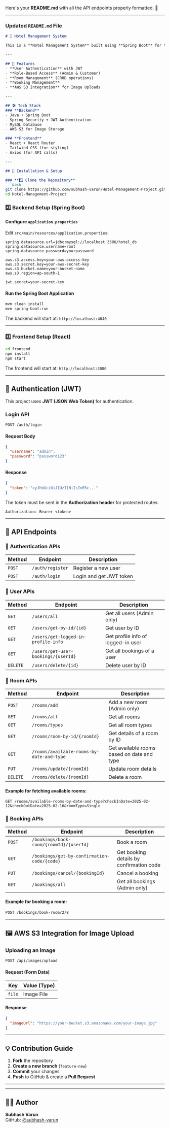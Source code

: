 Here's your **README.md** with all the API endpoints properly formatted. 🚀  

---

### **Updated `README.md` File**
```markdown
# 🏨 Hotel Management System

This is a **Hotel Management System** built using **Spring Boot** for the backend and **React** for the frontend. The system supports user authentication, room bookings, and AWS S3 integration for image uploads.

---

## 🚀 Features
- **User Authentication** with JWT
- **Role-Based Access** (Admin & Customer)
- **Room Management** (CRUD operations)
- **Booking Management**
- **AWS S3 Integration** for Image Uploads

---

## 🛠 Tech Stack
### **Backend**
- Java + Spring Boot
- Spring Security + JWT Authentication
- MySQL Database
- AWS S3 for Image Storage

### **Frontend**
- React + React Router
- Tailwind CSS (for styling)
- Axios (for API calls)

---

## 📌 Installation & Setup

### **1️⃣ Clone the Repository**
```bash
git clone https://github.com/subhash-varun/Hotel-Management-Project.git
cd Hotel-Management-Project
```

### **2️⃣ Backend Setup (Spring Boot)**
#### **Configure `application.properties`**
Edit `src/main/resources/application.properties`:
```properties
spring.datasource.url=jdbc:mysql://localhost:3306/hotel_db
spring.datasource.username=root
spring.datasource.password=yourpassword

aws.s3.access.key=your-aws-access-key
aws.s3.secret.key=your-aws-secret-key
aws.s3.bucket.name=your-bucket-name
aws.s3.region=ap-south-1

jwt.secret=your-secret-key
```

#### **Run the Spring Boot Application**
```bash
mvn clean install
mvn spring-boot:run
```
The backend will start at: `http://localhost:4040`

---

### **3️⃣ Frontend Setup (React)**
```bash
cd frontend
npm install
npm start
```
The frontend will start at: `http://localhost:3000`

---

## 🔑 Authentication (JWT)
This project uses **JWT (JSON Web Token)** for authentication.

### **Login API**
```http
POST /auth/login
```
#### **Request Body**
```json
{
  "username": "admin",
  "password": "password123"
}
```
#### **Response**
```json
{
  "token": "eyJhbGciOiJIUzI1NiIsInR5c..."
}
```
The token must be sent in the **Authorization header** for protected routes:
```
Authorization: Bearer <token>
```

---

## 📜 API Endpoints
### 🔹 **Authentication APIs**
| Method | Endpoint                     | Description |
|--------|------------------------------|-------------|
| `POST` | `/auth/register`             | Register a new user |
| `POST` | `/auth/login`                | Login and get JWT token |

### 🔹 **User APIs**
| Method  | Endpoint                                     | Description |
|---------|---------------------------------------------|-------------|
| `GET`   | `/users/all`                                | Get all users (Admin only) |
| `GET`   | `/users/get-by-id/{id}`                     | Get user by ID |
| `GET`   | `/users/get-logged-in-profile-info`         | Get profile info of logged-in user |
| `GET`   | `/users/get-user-bookings/{userId}`         | Get all bookings of a user |
| `DELETE`| `/users/delete/{id}`                        | Delete user by ID |

### 🔹 **Room APIs**
| Method  | Endpoint                                                       | Description |
|---------|-----------------------------------------------------------------|-------------|
| `POST`  | `/rooms/add`                                                   | Add a new room (Admin only) |
| `GET`   | `/rooms/all`                                                   | Get all rooms |
| `GET`   | `/rooms/types`                                                 | Get all room types |
| `GET`   | `/rooms/room-by-id/{roomId}`                                   | Get details of a room by ID |
| `GET`   | `/rooms/available-rooms-by-date-and-type`                      | Get available rooms based on date and type |
| `PUT`   | `/rooms/update/{roomId}`                                       | Update room details |
| `DELETE`| `/rooms/delete/{roomId}`                                       | Delete a room |

#### Example for fetching available rooms:
```http
GET /rooms/available-rooms-by-date-and-type?checkInDate=2025-02-12&checkOutDate=2025-02-16&roomType=Single
```

### 🔹 **Booking APIs**
| Method  | Endpoint                                      | Description |
|---------|----------------------------------------------|-------------|
| `POST`  | `/bookings/book-room/{roomId}/{userId}`    | Book a room |
| `GET`   | `/bookings/get-by-confirmation-code/{code}` | Get booking details by confirmation code |
| `PUT`   | `/bookings/cancel/{bookingId}`             | Cancel a booking |
| `GET`   | `/bookings/all`                            | Get all bookings (Admin only) |

#### Example for booking a room:
```http
POST /bookings/book-room/2/8
```

---

## 🖼 AWS S3 Integration for Image Upload
### **Uploading an Image**
```http
POST /api/images/upload
```
#### **Request (Form Data)**
| Key   | Value (Type) |
|--------|------------|
| `file` | Image File |

#### **Response**
```json
{
  "imageUrl": "https://your-bucket.s3.amazonaws.com/your-image.jpg"
}
```

---

## 💡 Contribution Guide
1. **Fork** the repository  
2. **Create a new branch** (`feature-new`)  
3. **Commit** your changes  
4. **Push** to GitHub & create a **Pull Request**  

---

---

## 👨‍💻 Author
**Subhash Varun**  
GitHub: [@subhash-varun](https://github.com/subhash-varun)  
```
